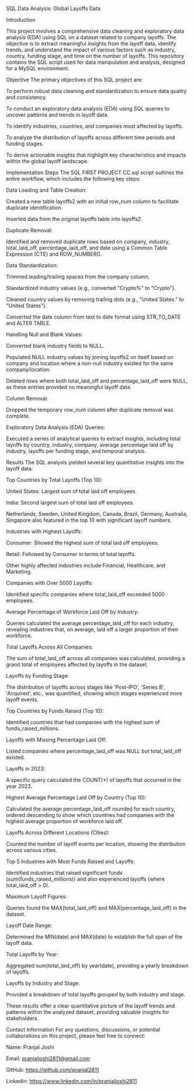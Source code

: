 SQL Data Analysis: Global Layoffs Data

Introduction

This project involves a comprehensive data cleaning and exploratory data analysis (EDA) using SQL on a dataset related to company layoffs. The objective is to extract meaningful insights from the layoff data, identify trends, and understand the impact of various factors such as industry, country, funding stage, and time on the number of layoffs. This repository contains the SQL script used for data manipulation and analysis, designed for a MySQL environment.

Objective
The primary objectives of this SQL project are:

To perform robust data cleaning and standardization to ensure data quality and consistency.

To conduct an exploratory data analysis (EDA) using SQL queries to uncover patterns and trends in layoff data.

To identify industries, countries, and companies most affected by layoffs.

To analyze the distribution of layoffs across different time periods and funding stages.

To derive actionable insights that highlight key characteristics and impacts within the global layoff landscape.

Implementation Steps
The SQL FIRST PROJECT CC.sql script outlines the entire workflow, which includes the following key steps:

Data Loading and Table Creation:

Created a new table layoffs2 with an initial row_num column to facilitate duplicate identification.

Inserted data from the original layoffs table into layoffs2.

Duplicate Removal:

Identified and removed duplicate rows based on company, industry, total_laid_off, percentage_laid_off, and date using a Common Table Expression (CTE) and ROW_NUMBER().

Data Standardization:

Trimmed leading/trailing spaces from the company column.

Standardized industry values (e.g., converted "Crypto%" to "Crypto").

Cleaned country values by removing trailing dots (e.g., "United States." to "United States").

Converted the date column from text to date format using STR_TO_DATE and ALTER TABLE.

Handling Null and Blank Values:

Converted blank industry fields to NULL.

Populated NULL industry values by joining layoffs2 on itself based on company and location where a non-null industry existed for the same company/location.

Deleted rows where both total_laid_off and percentage_laid_off were NULL, as these entries provided no meaningful layoff data.

Column Removal:

Dropped the temporary row_num column after duplicate removal was complete.

Exploratory Data Analysis (EDA) Queries:

Executed a series of analytical queries to extract insights, including total layoffs by country, industry, company, average percentage laid off by industry, layoffs per funding stage, and temporal analysis.

Results
The SQL analysis yielded several key quantitative insights into the layoff data:

Top Countries by Total Layoffs (Top 10):

United States: Largest sum of total laid off employees.

India: Second largest sum of total laid off employees.

Netherlands, Sweden, United Kingdom, Canada, Brazil, Germany, Australia, Singapore also featured in the top 10 with significant layoff numbers.

Industries with Highest Layoffs:

Consumer: Showed the highest sum of total laid off employees.

Retail: Followed by Consumer in terms of total layoffs.

Other highly affected industries include Financial, Healthcare, and Marketing.

Companies with Over 5000 Layoffs:

Identified specific companies where total_laid_off exceeded 5000 employees.

Average Percentage of Workforce Laid Off by Industry:

Queries calculated the average percentage_laid_off for each industry, revealing industries that, on average, laid off a larger proportion of their workforce.

Total Layoffs Across All Companies:

The sum of total_laid_off across all companies was calculated, providing a grand total of employees affected by layoffs in the dataset.

Layoffs by Funding Stage:

The distribution of layoffs across stages like 'Post-IPO', 'Series B', 'Acquired', etc., was quantified, showing which stages experienced more layoff events.

Top Countries by Funds Raised (Top 10):

Identified countries that had companies with the highest sum of funds_raised_millions.

Layoffs with Missing Percentage Laid Off:

Listed companies where percentage_laid_off was NULL but total_laid_off existed.

Layoffs in 2023:

A specific query calculated the COUNT(*) of layoffs that occurred in the year 2023.

Highest Average Percentage Laid Off by Country (Top 10):

Calculated the average percentage_laid_off rounded for each country, ordered descending to show which countries had companies with the highest average proportion of workforce laid off.

Layoffs Across Different Locations (Cities):

Counted the number of layoff events per location, showing the distribution across various cities.

Top 5 Industries with Most Funds Raised and Layoffs:

Identified industries that raised significant funds (sum(funds_raised_millions)) and also experienced layoffs (where total_laid_off > 0).

Maximum Layoff Figures:

Queries found the MAX(total_laid_off) and MAX(percentage_laid_off) in the dataset.

Layoff Date Range:

Determined the MIN(date) and MAX(date) to establish the full span of the layoff data.

Total Layoffs by Year:

Aggregated sum(total_laid_off) by year(date), providing a yearly breakdown of layoffs.

Layoffs by Industry and Stage:

Provided a breakdown of total layoffs grouped by both industry and stage.

These results offer a clear quantitative picture of the layoff trends and patterns within the analyzed dataset, providing valuable insights for stakeholders.

Contact Information
For any questions, discussions, or potential collaborations on this project, please feel free to connect:

Name: Pranjal Joshi

Email: pranjaljoshi2811@gmail.com

GitHub: https://github.com/pranjal2811

LinkedIn: https://www.linkedin.com/in/pranjaljoshi2811
